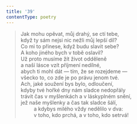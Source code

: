 ```yaml
---
title: '39'
contentType: poetry
---
```


> Jak mohu opěvat, můj drahý, se ctí tebe,  
> když ty sám nejsi nic nežli můj lepší díl?  
> Co mi to přinese, když budu slavit sebe?  
> A koho jiného bych v tobě oslavil?  
> Už proto musíme žít život odděleně  
> a naší lásce vzít příjmení nedílné,  
> abych ti mohl dát — tím, že se rozejdeme —  
> všecko to, co zde je po právu jenom tvé.  
> Ach, jaké soužení bys bylo, odloučení,  
> kdyby tvé hořké dny nám sladce nedopřály  
> trávit čas v myšlenkách a v láskyplném snění,  
> jež naše myšlenky a čas tak sladce šálí,  
>          a kdybys milého vždy nedělilo v dva:  
>          v toho, kdo prchá, a v toho, kdo setrvá!
